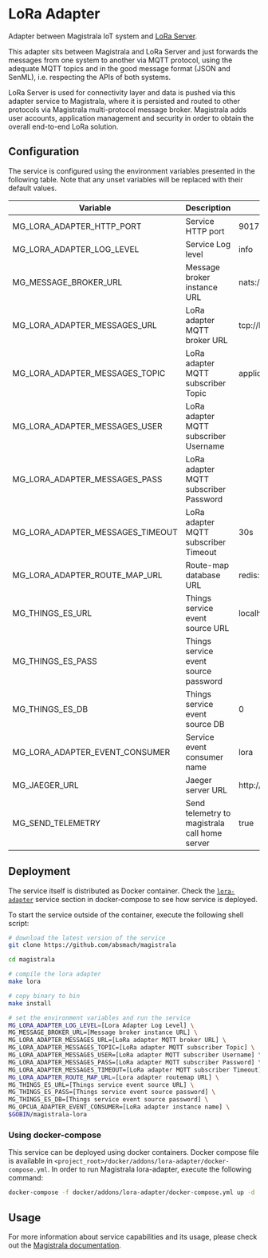 # LoRa Adapter

Adapter between Magistrala IoT system and [LoRa Server](https://github.com/brocaar/chirpstack-network-server).

This adapter sits between Magistrala and LoRa Server and just forwards the messages from one system to another via MQTT protocol, using the adequate MQTT topics and in the good message format (JSON and SenML), i.e. respecting the APIs of both systems.

LoRa Server is used for connectivity layer and data is pushed via this adapter service to Magistrala, where it is persisted and routed to other protocols via Magistrala multi-protocol message broker. Magistrala adds user accounts, application management and security in order to obtain the overall end-to-end LoRa solution.

## Configuration

The service is configured using the environment variables presented in the
following table. Note that any unset variables will be replaced with their
default values.

| Variable                         | Description                                 | Default                         |
| -------------------------------- | ------------------------------------------- | ------------------------------- |
| MG_LORA_ADAPTER_HTTP_PORT        | Service HTTP port                           | 9017                            |
| MG_LORA_ADAPTER_LOG_LEVEL        | Service Log level                           | info                            |
| MG_MESSAGE_BROKER_URL            | Message broker instance URL                 | nats://localhost:4222           |
| MG_LORA_ADAPTER_MESSAGES_URL     | LoRa adapter MQTT broker URL                | tcp://localhost:1883            |
| MG_LORA_ADAPTER_MESSAGES_TOPIC   | LoRa adapter MQTT subscriber Topic          | application/+/device/+/event/up |
| MG_LORA_ADAPTER_MESSAGES_USER    | LoRa adapter MQTT subscriber Username       |                                 |
| MG_LORA_ADAPTER_MESSAGES_PASS    | LoRa adapter MQTT subscriber Password       |                                 |
| MG_LORA_ADAPTER_MESSAGES_TIMEOUT | LoRa adapter MQTT subscriber Timeout        | 30s                             |
| MG_LORA_ADAPTER_ROUTE_MAP_URL    | Route-map database URL                      | redis://localhost:6379          |
| MG_THINGS_ES_URL                 | Things service event source URL             | localhost:6379                  |
| MG_THINGS_ES_PASS                | Things service event source password        |                                 |
| MG_THINGS_ES_DB                  | Things service event source DB              | 0                               |
| MG_LORA_ADAPTER_EVENT_CONSUMER   | Service event consumer name                 | lora                            |
| MG_JAEGER_URL                    | Jaeger server URL                           | http://jaeger:14268/api/traces  |
| MG_SEND_TELEMETRY                | Send telemetry to magistrala call home server | true                            |

## Deployment

The service itself is distributed as Docker container. Check the [`lora-adapter`](https://github.com/absmach/magistrala/blob/master/docker/addons/lora-adapter/docker-compose.yml#L23-L37) service section in
docker-compose to see how service is deployed.

To start the service outside of the container, execute the following shell script:

```bash
# download the latest version of the service
git clone https://github.com/absmach/magistrala

cd magistrala

# compile the lora adapter
make lora

# copy binary to bin
make install

# set the environment variables and run the service
MG_LORA_ADAPTER_LOG_LEVEL=[Lora Adapter Log Level] \
MG_MESSAGE_BROKER_URL=[Message broker instance URL] \
MG_LORA_ADAPTER_MESSAGES_URL=[LoRa adapter MQTT broker URL] \
MG_LORA_ADAPTER_MESSAGES_TOPIC=[LoRa adapter MQTT subscriber Topic] \
MG_LORA_ADAPTER_MESSAGES_USER=[LoRa adapter MQTT subscriber Username] \
MG_LORA_ADAPTER_MESSAGES_PASS=[LoRa adapter MQTT subscriber Password] \
MG_LORA_ADAPTER_MESSAGES_TIMEOUT=[LoRa adapter MQTT subscriber Timeout]
MG_LORA_ADAPTER_ROUTE_MAP_URL=[Lora adapter routemap URL] \
MG_THINGS_ES_URL=[Things service event source URL] \
MG_THINGS_ES_PASS=[Things service event source password] \
MG_THINGS_ES_DB=[Things service event source password] \
MG_OPCUA_ADAPTER_EVENT_CONSUMER=[LoRa adapter instance name] \
$GOBIN/magistrala-lora
```

### Using docker-compose

This service can be deployed using docker containers.
Docker compose file is available in `<project_root>/docker/addons/lora-adapter/docker-compose.yml`. In order to run Magistrala lora-adapter, execute the following command:

```bash
docker-compose -f docker/addons/lora-adapter/docker-compose.yml up -d
```

## Usage

For more information about service capabilities and its usage, please check out
the [Magistrala documentation](https://docs.mainflux.io/lora).
